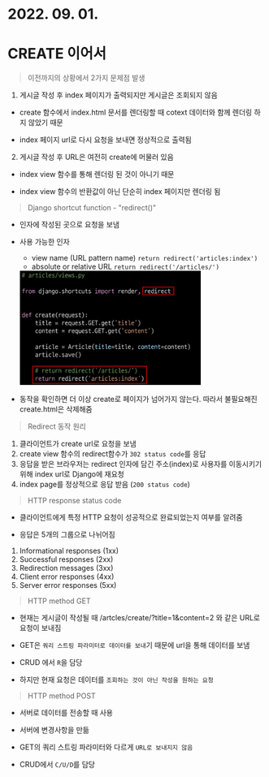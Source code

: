 # 2022. 09. 01.

# CREATE 이어서

> 이전까지의 상황에서 2가지 문제점 발생

1. 게시글 작성 후 index 페이지가 출력되지만 게시글은 조회되지 않음
- create 함수에서 index.html 문서를 렌더링할 때 cotext 데이터와 함께 렌더링 하지 않았기 때문

- index 페이지 url로 다시 요청을 보내면 정상적으로 출력됨
2. 게시글 작성 후 URL은 여전히 create에 머물러 있음
- index view 함수를 통해 렌더링 된 것이 아니기 때문

- index view 함수의 반환값이 아닌 단순히 index 페이지만 렌더링 됨

> Django shortcut function - "redirect()"

- 인자에 작성된 곳으로 요청을 보냄

- 사용 가능한 인자
  
  - view name (URL pattern name) `return redirect('articles:index')`
  - absolute or relative URL `return redirect('/articles/')`
  
  <img title="" src="Day03_CRUD%20_imagefiles/2022-09-01-13-58-51-image.png" alt="" data-align="center" width="356">

- 동작을 확인하면 더 이상 create로 페이지가 넘어가지 않는다. 따라서 불필요해진 create.html은 삭제해줌

> Redirect 동작 원리

1. 클라이언트가 create url로 요청을 보냄
2. create view 함수의 redirect함수가 `302 status code`를 응답
3. 응답을 받은 브라우저는 redirect 인자에 담긴 주소(index)로 사용자를 이동시키기 위해 index url로 Django에 재요청
4. index page를 정상적으로 응답 받음 (`200 status code`)

> HTTP response status code

- 클라이언트에게 특정 HTTP 요청이 성공적으로 완료되었는지 여부를 알려줌

- 응답은 5개의 그룹으로 나뉘어짐

1. Informational responses (1xx)
2. Successful responses (2xx)
3. Redirection messages (3xx)
4. Client error responses (4xx)
5. Server error responses (5xx)

> HTTP method GET

- 현재는 게시글이 작성될 때 /artcles/create/?title=1&content=2 와 같은 URL로 요청이 보내짐

- GET은 `쿼리 스트링 파라미터로 데이터를 보내`기 때문에 url을 통해 데이터를 보냄

- CRUD 에서 `R`을 담당

- 하지만 현재 요청은 데이터를 `조회하는 것이 아닌 작성을 원하는 요청`

> HTTP method POST

- 서버로 데이터를 전송할 때 사용

- 서버에 변경사항을 만듦

- GET의 쿼리 스트링 파라미터와 다르게 `URL로 보내지지 않음`

- CRUD에서 `C/U/D`를 담당